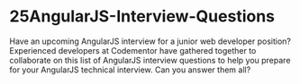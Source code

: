 # 25AngularJS-Interview-Questions
Have an upcoming AngularJS interview for a junior web developer position? Experienced developers at Codementor have gathered together to collaborate on this list of AngularJS interview questions to help you prepare for your AngularJS technical interview. Can you answer them all?
